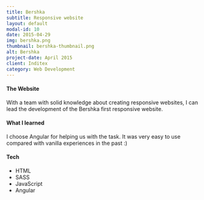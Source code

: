 ```yaml
---
title: Bershka
subtitle: Responsive website
layout: default
modal-id: 10
date: 2015-04-29
img: bershka.png
thumbnail: bershka-thumbnail.png
alt: Bershka
project-date: April 2015
client: Inditex
category: Web Development
---
```


#### The Website
With a team with solid knowledge about creating responsive websites, I can lead the development of the Bershka first responsive website.

#### What I learned
I choose Angular for helping us with the task. It was very easy to use compared with vanilla experiences in the past :)

#### Tech
- HTML
- SASS
- JavaScript
- Angular
